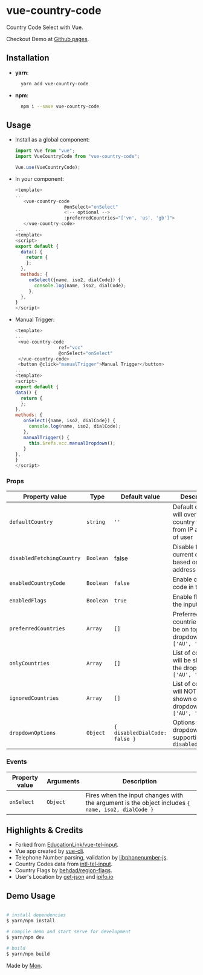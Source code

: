 # vue-country-code

Country Code Select with Vue.

Checkout Demo at [Github pages](https://hantrongbinh.github.io/vue-country-code/).

## Installation

- **yarn**:
  ```bash
    yarn add vue-country-code
  ```
- **npm**:
  ```bash
    npm i --save vue-country-code
  ```

## Usage

- Install as a global component:

  ```javascript
  import Vue from "vue";
  import VueCountryCode from "vue-country-code";

  Vue.use(VueCountryCode);
  ```

- In your component:

  ```js
  <template>
  ...
     <vue-country-code
                    @onSelect="onSelect"
                    <!-- optional -->
                    :preferredCountries="['vn', 'us', 'gb']">
     </vue-country-code>
  ...
  <template>
  <script>
  export default {
    data() {
      return {
      };
    },
    methods: {
       onSelect({name, iso2, dialCode}) {
         console.log(name, iso2, dialCode);
       },
    },
  }
  </script>
  ```

- Manual Trigger:
    ```js
  <template>
  ...
     <vue-country-code
                    ref="vcc"
                    @onSelect="onSelect"
     </vue-country-code>
     <button @click="manualTrigger">Manual Trigger</button>
  ...
  <template>
  <script>
  export default {
    data() {
      return {
      };
    },
    methods: {
       onSelect({name, iso2, dialCode}) {
         console.log(name, iso2, dialCode);
       },
       manualTrigger() {
         this.$refs.vcc.manualDropdown();
       }
    },
  }
  </script>
  ```

### Props

| Property value            | Type      | Default value                 | Description                                                                 |
| ------------------------- | --------- | ----------------------------- | --------------------------------------------------------------------------- |
| `defaultCountry`          | `string`  | `''`                          | Default country, will override the country fetched from IP address of user  |
| `disabledFetchingCountry` | `Boolean` | false                         | Disable fetching current country based on IP address of user                |
| `enabledCountryCode`      | `Boolean` | `false`                       | Enable country code in the input                                            |
| `enabledFlags`            | `Boolean` | `true`                        | Enable flags in the input                                                   |
| `preferredCountries`      | `Array`   | `[]`                          | Preferred countries list, will be on top of the dropdown. ie `['AU', 'BR']` |
| `onlyCountries`           | `Array`   | `[]`                          | List of countries will be shown on the dropdown. ie `['AU', 'BR']`          |
| `ignoredCountries`        | `Array`   | `[]`                          | List of countries will NOT be shown on the dropdown. ie `['AU', 'BR']`      |
| `dropdownOptions`         | `Object`  | `{ disabledDialCode: false }` | Options for dropdown, supporting `disabledDialCode`                         |

### Events

| Property value | Arguments | Description                                                                                      |
| -------------- | --------- | ------------------------------------------------------------------------------------------------ |
| `onSelect`     | `Object`  | Fires when the input changes with the argument is the object includes `{ name, iso2, dialCode }` |

## Highlights & Credits

- Forked from [EducationLink/vue-tel-input](https://github.com/EducationLink/vue-tel-input).
- Vue app created by [vue-cli](https://github.com/vuejs/vue-cli).
- Telephone Number parsing, validation by [libphonenumber-js](https://catamphetamine.github.io/libphonenumber-js/).
- Country Codes data from [intl-tel-input](https://github.com/jackocnr/intl-tel-input/blob/master/src/js/data.js).
- Country Flags by [behdad/region-flags](https://github.com/behdad/region-flags).
- User's Location by [get-json](https://www.npmjs.com/package/get-json) and [ipifo.io](https://ipinfo.io/json)

## Demo Usage

```bash

# install dependencies
$ yarn/npm install

# compile demo and start serve for development
$ yarn/npm dev

# build
$ yarn/npm build

```

Made by [Mon](https://github.com/hantrongbinh).
